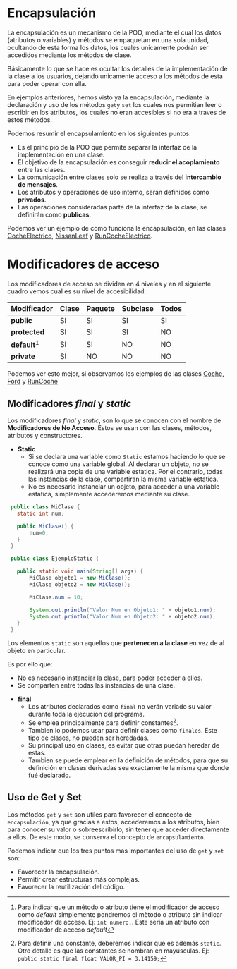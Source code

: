 # Encapsulación

La encapsulación es un mecanismo de la POO, mediante el cual los datos (atributos o variables) y métodos se empaquetan en una sola unidad, ocultando de esta forma los datos, los cuales unicamente podrán ser accedidos mediante los métodos de clase.

Básicamente lo que se hace es ocultar los detalles de la implementación de la clase a los usuarios, dejando unicamente acceso a los métodos de esta para poder operar con ella.

En ejemplos anteriores, hemos visto ya la encapsulación, mediante la declaración y uso de los métodos `get`y `set` los cuales nos permitian leer o escribir en los atributos, los cuales no eran accesibles si no era a traves de estos métodos.

Podemos resumir el encapsulamiento en los siguientes puntos: 
 
 * Es el principio de la POO que permite separar la interfaz de la implementación en una clase.
 * El objetivo de la encapsulación es conseguir **reducir el acoplamiento** entre las clases.
 * La comunicación entre clases solo se realiza a través del **intercambio de mensajes**.
 * Los atributos y operaciones de uso interno, serán definidos como **privados**.
 * Las operaciones consideradas parte de la interfaz de la clase, se definirán como **publicas**.

Podemos ver un ejemplo de como funciona la encapsulación, en las clases [CocheElectrico](CocheElectrico.java), [NissanLeaf](NissanLeaf.java) y [RunCocheElectrico](RunCoche.java).

# Modificadores de acceso

Los modificadores de acceso se dividen en 4 niveles y en el siguiente cuadro vemos cual es su nivel de accesibilidad:

|**Modificador** | **Clase** | **Paquete** | **Subclase** | **Todos** |
|:---|:---|:---|:---|:---|
| **public** | SI | SI | SI | SI |
| **protected** | SI | SI | SI | NO |
| **default**[^1] | SI | SI | NO | NO |
| **private** | SI | NO | NO | NO |

Podemos ver esto mejor, si observamos los ejemplos de las clases [Coche](Coche.java), [Ford](Ford.java) y [RunCoche](RunCoche.java)

## Modificadores *final* y *static*

Los modificadores *final* y *static*, son lo que se conocen con el nombre de **Modificadores de No Acceso**. Estos se usan con las clases, métodos, atributos y constructores.

 * **Static**
 	 * Si se declara una variable como `Static` estamos haciendo lo que se conoce como una variable global. Al declarar un objeto, no se realizará una copia de una variable estatica. Por el contrario, todas las instancias de la clase, compartiran la misma variable estatica.
  	 * No es necesario instanciar un objeto, para acceder a una variable estatica, simplemente accederemos mediante su clase.

 ```Java
  public class MiClase {
  	static int num;

  	public MiClase() {
  		num=0;
  	}
  }

  public class EjemploStatic {

  	public static void main(String[] args) {
  		MiClase objeto1 = new MiClase();
  		MiClase objeto2 = new MiClase();

  		MiClase.num = 10;

  		System.out.println("Valor Num en Objeto1: " + objeto1.num);
  		System.out.println("Valor Num en Objeto2: " + objeto2.num);
  	}
  }
 ```
 Los elementos `static` son aquellos que **pertenecen a la clase** en vez de al objeto en particular.

 Es por ello que:
  
 - No es necesario instanciar la clase, para poder acceder a ellos.
 - Se comparten entre todas las instancias de una clase.
 
  

 * **final**
 	 * Los atributos declarados como `final` no verán variado su valor durante toda la ejecución del programa.
 	 * Se emplea principalmente para definir constantes[^2].
 	 * Tambien lo podemos usar para definir clases como `finales`. Este tipo de clases, no pueden ser heredadas.
 	 * Su principal uso en clases, es evitar que otras puedan heredar de estas.
 	 * Tambien se puede emplear en la definición de métodos, para que su definición en clases derivadas sea exactamente la misma que donde fué declarado.

## Uso de Get y Set

Los métodos `get` y `set` son utiles para favorecer el concepto de `encapsulación`, ya que gracias a estos, accederemos a los atributos, bien para conocer su valor o sobreescribirlo, sin tener que acceder directamente a ellos. De este modo, se conserva el concepto de `encapsulamiento`.

Podemos indicar que los tres puntos mas importantes del uso de `get` y `set` son:

 - Favorecer la encapsulación.
 - Permitir crear estructuras más complejas.
 - Favorecer la reutilización del código.

[^1]: Para indicar que un método o atributo tiene el modificador de acceso como *default* simplemente pondremos el mètodo o atributo sin indicar modificador de acceso. Ej: `int numero;`. Este sería un atributo con modificador de acceso *default*
[^2]: Para definir una constante, deberemos indicar que es además `static`. Otro detalle es que las constantes se nombran en mayusculas. Ej: `public static final float VALOR_PI = 3.14159;`